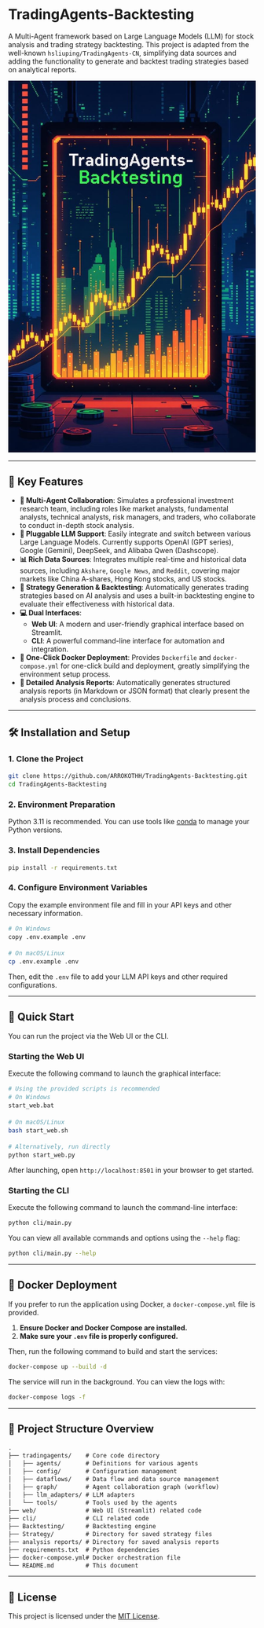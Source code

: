 # TradingAgents-Backtesting

A Multi-Agent framework based on Large Language Models (LLM) for stock analysis and trading strategy backtesting.
This project is adapted from the well-known `hsliuping/TradingAgents-CN`, simplifying data sources and adding the functionality to generate and backtest trading strategies based on analytical reports.

![System Architecture](assets/Trandingagents-Backtesting.png)

---

## 🌟 Key Features

*   **🤖 Multi-Agent Collaboration**: Simulates a professional investment research team, including roles like market analysts, fundamental analysts, technical analysts, risk managers, and traders, who collaborate to conduct in-depth stock analysis.
*   **🔌 Pluggable LLM Support**: Easily integrate and switch between various Large Language Models. Currently supports OpenAI (GPT series), Google (Gemini), DeepSeek, and Alibaba Qwen (Dashscope).
*   **📊 Rich Data Sources**: Integrates multiple real-time and historical data sources, including `Akshare`, `Google News`, and `Reddit`, covering major markets like China A-shares, Hong Kong stocks, and US stocks.
*   **🚀 Strategy Generation & Backtesting**: Automatically generates trading strategies based on AI analysis and uses a built-in backtesting engine to evaluate their effectiveness with historical data.
*   **💻 Dual Interfaces**:
    *   **Web UI**: A modern and user-friendly graphical interface based on Streamlit.
    *   **CLI**: A powerful command-line interface for automation and integration.
*   **🐳 One-Click Docker Deployment**: Provides `Dockerfile` and `docker-compose.yml` for one-click build and deployment, greatly simplifying the environment setup process.
*   **📝 Detailed Analysis Reports**: Automatically generates structured analysis reports (in Markdown or JSON format) that clearly present the analysis process and conclusions.

---

## 🛠️ Installation and Setup

### 1. Clone the Project

```bash
git clone https://github.com/ARROKOTHH/TradingAgents-Backtesting.git
cd TradingAgents-Backtesting
```

### 2. Environment Preparation

Python 3.11 is recommended. You can use tools like [conda](https://github.com/conda/conda) to manage your Python versions.

### 3. Install Dependencies

```bash
pip install -r requirements.txt
```

### 4. Configure Environment Variables

Copy the example environment file and fill in your API keys and other necessary information.

```bash
# On Windows
copy .env.example .env

# On macOS/Linux
cp .env.example .env
```

Then, edit the `.env` file to add your LLM API keys and other required configurations.

---

## 🚀 Quick Start

You can run the project via the Web UI or the CLI.

### Starting the Web UI

Execute the following command to launch the graphical interface:

```bash
# Using the provided scripts is recommended
# On Windows
start_web.bat

# On macOS/Linux
bash start_web.sh

# Alternatively, run directly
python start_web.py
```

After launching, open `http://localhost:8501` in your browser to get started.

### Starting the CLI

Execute the following command to launch the command-line interface:

```bash
python cli/main.py
```

You can view all available commands and options using the `--help` flag:

```bash
python cli/main.py --help
```

---

## 🐳 Docker Deployment

If you prefer to run the application using Docker, a `docker-compose.yml` file is provided.

1.  **Ensure Docker and Docker Compose are installed.**
2.  **Make sure your `.env` file is properly configured.**

Then, run the following command to build and start the services:

```bash
docker-compose up --build -d
```

The service will run in the background. You can view the logs with:

```bash
docker-compose logs -f
```

---

## 📁 Project Structure Overview

```
.
├── tradingagents/    # Core code directory
│   ├── agents/       # Definitions for various agents
│   ├── config/       # Configuration management
│   ├── dataflows/    # Data flow and data source management
│   ├── graph/        # Agent collaboration graph (workflow)
│   ├── llm_adapters/ # LLM adapters
│   └── tools/        # Tools used by the agents
├── web/              # Web UI (Streamlit) related code
├── cli/              # CLI related code
├── Backtesting/      # Backtesting engine
├── Strategy/         # Directory for saved strategy files
├── analysis reports/ # Directory for saved analysis reports
├── requirements.txt  # Python dependencies
├── docker-compose.yml# Docker orchestration file
└── README.md         # This document
```

---

## 📄 License

This project is licensed under the [MIT License](LICENSE).
